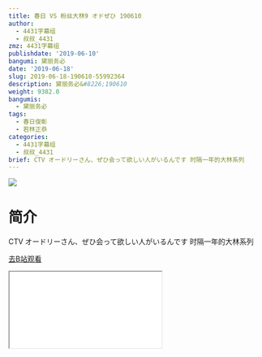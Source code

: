 ```yaml
---
title: 春日 VS 粉丝大林9 オドぜひ 190610
author:
  - 4431字幕组
  - 叔叔_4431
zmz: 4431字幕组
publishdate: '2019-06-10'
bangumi: 黛丽务必
date: '2019-06-18'
slug: 2019-06-18-190610-55992364
description: 黛丽务必&#8226;190610
weight: 9382.0
bangumis:
  - 黛丽务必
tags:
  - 春日俊彰
  - 若林正恭
categories:
  - 4431字幕组
  - 叔叔_4431
brief: CTV オードリーさん、ぜひ会って欲しい人がいるんです 时隔一年的大林系列
---
```

![](https://raw.githubusercontent.com/tcgriffith/owaraisite/master/static/tmpimg/5cf52dc38d136ea11e4a0cc88fd4754352458d24.jpg.480.jpg)
# 简介  
CTV オードリーさん、ぜひ会って欲しい人がいるんです
时隔一年的大林系列  

[去B站观看](https://www.bilibili.com/video/av55992364/)
<div class ="resp-container"><iframe class="testiframe" src="//player.bilibili.com/player.html?aid=55992364"", scrolling="no", allowfullscreen="true" > </iframe></div> 

